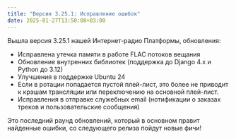 ```yaml
---
title: "Версия 3.25.1: Исправление ошибок"
date: 2025-01-27T13:50:08+03:00
---
```


Вышла версия 3.25.1 нашей Интернет-радио Платформы, обновления:
- Исправлена утечка памяти в работе FLAC потоков вещания
- Обновление внутренних библиотек (поддержка до Django 4.x и Python до 3.12)
- Улучшения в поддержке Ubuntu 24
- Если в ротации попадается пустой плей-лист, это более не приводит к крэшам трансляции или переключению на основной плей-лист.
- Исправления в отправке служебных email (нотификации о заказах треков и пользовательские сообщения)

Это последний раунд обновлений, который в основном правит найденные ошибки, со следующего релиза пойдут новые фичи!
